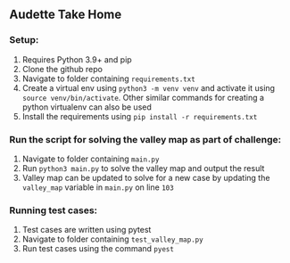 ## Audette Take Home
### Setup:
1. Requires Python 3.9+ and pip
2. Clone the github repo
2. Navigate to folder containing `requirements.txt`
3. Create a virtual env using `python3 -m venv venv` and activate it using `source venv/bin/activate`. Other similar commands for creating a python virtualenv can also be used
4. Install the requirements using `pip install -r requirements.txt`

### Run the script for solving the valley map as part of challenge:
1.  Navigate to folder containing `main.py`
2.  Run `python3 main.py` to solve the valley map and output the result
3.  Valley map can be updated to solve for a new case by updating the `valley_map` variable in `main.py` on line `103`

### Running test cases:
1. Test cases are written using pytest
2. Navigate to folder containing `test_valley_map.py`
3. Run test cases using the command `pyest`
